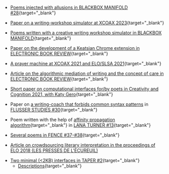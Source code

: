 * [Poems injected with allusions in BLACKBOX MANIFOLD #28](https://blackboxmanifold.sites.sheffield.ac.uk/issues/issue-31/kylebootenbm31){target="_blank"}

* [Paper on a writing-workshop simulator at XCOAX 2023](https://2023.xcoax.org/pdf/booten.pdf){target="_blank"}

* [Poems written with a creative writing workshop simulator in BLACKBOX MANIFOLD](https://blackboxmanifold.sites.sheffield.ac.uk/issues/issues-21-28/issue-28){target="_blank"}

* [Paper on the development of a Keatsian Chrome extension in ELECTRONIC BOOK REVIEW](https://electronicbookreview.com/essay/how-to-re-hijack-your-mind-critical-making-and-the-battle-for-intelligence/){target="_blank"}

* [A prayer machine at XCOAX 2021 and ELO/SLSA 2021](topray.html){target="_blank"}

* [Article on the algorithmic mediation of writing and the concept of care in ELECTRONIC BOOK REVIEW](https://electronicbookreview.com/essay/making-writing-harder-computer-mediated-authorship-and-the-problem-of-care/){target="_blank"} 

* [Short paper on computational interfaces for/by poets in Creativity and Cognition 2021, with Katy Gero](https://dl.acm.org/doi/abs/10.1145/3450741.3466813){target="_blank"}

* Paper on [a writing-coach that forbids common syntax patterns](https://github.com/kbooten/stylevise) in [FLUSSER STUDIES \#30](https://www.flusserstudies.net/person/kyle-booten){target="_blank"}
 
* Poem written with the help of [affinity propagation algorithm](https://stats.stackexchange.com/questions/123060/clustering-a-long-list-of-strings-words-into-similarity-groups/158090#158090){target="_blank"} in [LANA TURNER \#13](http://www.lanaturnerjournal.com/product-p/lt13-p.htm){target="_blank"}

* [Several poems in FENCE \#37-\#38](https://reader.exacteditions.com/issues/93390/spread/7){target="_blank"}

* [Article on crowdsourcing literary interpretation in the proceedings of ELO 2018 (LES PRESSES DE L'ÉCUREUIL)](http://nt2.uqam.ca/sites/nt2.uqam.ca/files/fichiers/page/attention_a_la_marche_mind_the_gap_dirige_par_-_edited_by_bertrand_gervais_sophie_marcotte.pdf#page=422)

<!-- * [Brief talk on poetic HCI, with Katy Gero, at DH2020](https://dh2020.adho.org/wp-content/uploads/2020/07/640_PoetryMachinesEmpoweringCreativeWriterstoDesignDHTools.html){target="_blank"} -->

<!-- * Poems written with the help of a [Freudian interface](https://taper.badquar.to/2/parapraxis_mirror.html){target="_blank"} in DENVER QUARTERLY \#53 -->

<!-- * Conference presentation on Flusser, computer-mediated writing, and [Style🗜Vise](https://github.com/kbooten/stylevise){target="_blank"}, FLUSSER AND HIS LANGUAGES, VILÉM FLUSSER ARCHIVE, June 2020. -->

<!-- * [Article on creative Turing Tests, with Dan Rockmore, in ELECTRONIC BOOK REVIEW](https://electronicbookreview.com/essay/the-anxiety-of-imitation-on-the-boringness-of-creative-turing-tests/){target="_blank"} -->

<!-- * [Essay on/with/against computational sentiment analysis in
TENTACULAR \#4](https://www.tentacularmag.com/issue-4a/kyle-booten){target="_blank"} -->

<!-- * Papers in ICCC 2019:
    * ["Toward Digital *Progymnasmata*"](http://computationalcreativity.net/iccc2019/assets/iccc_proceedings_2019.pdf#page=15){target="_blank"}
    * ["Fragile Pulse: A Meditation App"](http://computationalcreativity.net/iccc2019/assets/iccc_proceedings_2019.pdf#page=368){target="_blank"} -->
  
<!-- * Response essay to David Jhave Johnston’s
a.i.-powered writing project RERITES (ANTEISM)
    * [Excerpt](resources/reritespaper.pdf){target="_blank"}
    * [Book](https://www.anteism.com/shop/rerites-raw-output-responses-david-jhave-johnston){target="_blank"} -->
  
<!-- * [Five poems, including 3 collaborations with crowdworkers, in LANA TURNER \#11](http://www.lanaturnerjournal.com/v/vspfiles/downloadables/Lana_Turner_No_11.pdf#page=242){target="_blank"} -->

<!-- * ["Hashtag Rhetoric," chapter in \#IDENTITY: HASHTAGGING RACE, GENDER, SEXUALITY, AND
NATION (University of Michigan
Press)](https://www.fulcrum.org/epubs/zp38wf11f?locale=en#/OEBPS/DeKosnik-0021.xhtml%23ch11){target="_blank"} -->
  
<!-- * "How Do Computers Read?" (Panel, MLA 2019, Chicago) -->
  
* [Two minimal (&lt;2KB) interfaces in TAPER
\#2](http://taper.badquar.to/2/){target="_blank"}
    * [Descriptions](resources/taper2expl.txt){target="_blank"}
  
<!-- * Partially-computer-generated long poem excerpted
    - [in BOSTON REVIEW](https://store.bostonreview.net/media/1621.pdf){target="_blank"}
    - [in DATABLEED](https://www.datableedzine.com/kyle-booten-issue-11){target="_blank"}
    - [in LITMUS (UK), the lichen issue](https://www.litmuspublishing.co.uk/Shop/2054-8915-5){target="_blank"} -->
  
<!-- * [Short computational lingustic analysis of quotations, with Marti Hearst (NAACL 2016, Best Short Paper Runner-Up)](https://www.aclweb.org/anthology/N16-1134.pdf){target="_blank"} -->
  

<!-- * [Two small
poems, one with autocompletions (WESTERN HUMANITIES REVIEW)](http://www.westernhumanitiesreview.com/summer17/kyle-booten/){target="_blank"} -->

<!-- * [Partially computer-generated
verse](https://kylebooten.files.wordpress.com/2018/07/kbooten_what_nature_final.pdf "kbooten_what_nature_final")
in [BOSTON
REVIEW](https://store.bostonreview.net/backissues/what-nature), and more
in [DATABLEED](https://www.datableedzine.com/kyle-booten-issue-11). -->

<!-- * [A psychotechnological poetry
workshop](https://medium.com/the-operating-system/10-tries-100-poems-take-1-field-notes-psychotechnologies-of-care-algorithms-of-attention-db48f6a3043d)
(with Alex Juhasz)

* [Two
poems, one computer-generated](https://poorclaudia.org/online/kyle-booten-two-poems.html)(POOR
CLAUDIA)

* [A traversal of Google
Maps](https://kylebooten.files.wordpress.com/2017/01/laminations_fence.pdf)([FENCE
\#32](https://reader.exacteditions.com/issues/62336/spread/1)) -->


<!-- 
* [Metaphor and word
vectors](https://kylebooten.files.wordpress.com/2017/01/clfl2016_draft_proceedings.pdf)
(NAACL 2016, Comp. Linguistics for Literature Workshop)

* [Neurotic neural
networks](https://kylebooten.files.wordpress.com/2017/01/trueapothecary_minimal.pdf)
(presented at ELO 2016, Victoria, BC)

* [JUST](http://justzine.com/) (a “[Brutalist
website](http://brutalistwebsites.com/justzine.com_2/)“) -->
